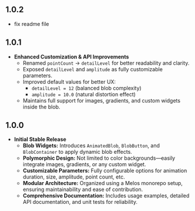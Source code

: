 ## 1.0.2
* fix readme file

## 1.0.1

* **Enhanced Customization & API Improvements**
  * Renamed `pointCount` → `detailLevel` for better readability and clarity.
  * Exposed `detailLevel` and `amplitude` as fully customizable parameters.
  * Improved default values for better UX:
    * `detailLevel = 12` (balanced blob complexity)
    * `amplitude = 10.0` (natural distortion effect)
  * Maintains full support for images, gradients, and custom widgets inside the blob.

## 1.0.0

* **Initial Stable Release**
    * **Blob Widgets:** Introduces `AnimatedBlob`, `BlobButton`, and `BlobContainer` to apply dynamic blob effects.
    * **Polymorphic Design:** Not limited to color backgrounds—easily integrate images, gradients, or any custom widget.
    * **Customizable Parameters:** Fully configurable options for animation duration, size, amplitude, point count, etc.
    * **Modular Architecture:** Organized using a Melos monorepo setup, ensuring maintainability and ease of contribution.
    * **Comprehensive Documentation:** Includes usage examples, detailed API documentation, and unit tests for reliability.
